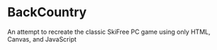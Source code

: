# BackCountry
An attempt to recreate the classic SkiFree PC game using only HTML, Canvas, and JavaScript
